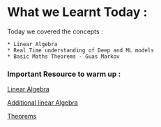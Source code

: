 # What we Learnt Today : 

Today we covered the concepts : 
```
* Linear Algebra 
* Real Time understanding of Deep and ML models 
* Basic Maths Theorems - Guas Markov
```
### Important Resource to warm up : 

[Linear Algebra ](https://medium.com/@jonathan_hui/machine-learning-linear-algebra-a5b1658f0151)

[Additional linear Algebra](https://machinelearningmastery.com/linear-algebra-machine-learning/)

[Theorems](https://analyticsindiamag.com/5-fundamental-theorems-of-machine-learning/)
